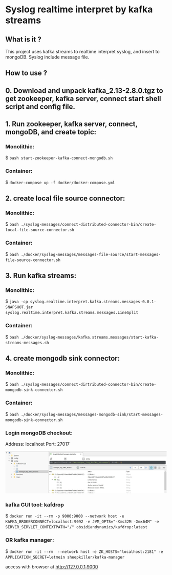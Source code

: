 # Syslog realtime interpret by kafka streams

## What is it ?

This project uses kafka streams to realtime interpret syslog, and insert to mongoDB. Syslog include message file.

## How to use ?

## 0. Download and unpack kafka_2.13-2.8.0.tgz to get zookeeper, kafka server, connect start shell script and config file.

## 1. Run zookeeper, kafka server, connect, mongoDB, and create topic:

### Monolithic:

$ `bash start-zookeeper-kafka-connect-mongodb.sh`

### Container:

$ `docker-compose up -f docker/docker-compose.yml`

## 2. create local file source connector:

### Monolithic:

$ `bash ./syslog-messages/connect-distributed-connector-bin/create-local-file-source-connector.sh`

### Container:

$ `bash ./docker/syslog-messages/messages-file-source/start-messages-file-source-connector.sh`

## 3. Run kafka streams:

### Monolithic:

$ `java -cp syslog.realtime.interpret.kafka.streams.messages-0.0.1-SNAPSHOT.jar syslog.realtime.interpret.kafka.streams.messages.LineSplit`

### Container:

$ `bash ./docker/syslog-messages/kafka.streams.messages/start-kafka-streams-messages.sh`

## 4. create mongodb sink connector:

### Monolithic:

$ `bash ./syslog-messages/connect-dirtributed-connector-bin/create-mongodb-sink-connector.sh`

### Container:

$ `bash ./docker/syslog-messages/messages-mongodb-sink/start-messages-mongodb-sink-connector.sh`

### Login mongoDB checkout:

Address: localhost
Port: 27017

![mongodb checkout](static/mongodb_interpreted_message_data.JPG)

### kafka GUI tool: kafdrop

$ `docker run -it --rm -p 9000:9000 --network host -e KAFKA_BROKERCONNECT=localhost:9092 -e JVM_OPTS="-Xms32M -Xmx64M" -e SERVER_SERVLET_CONTEXTPATH="/" obsidiandynamics/kafdrop:latest`

### OR kafka manager:

$ `docker run -it --rm  --network host -e ZK_HOSTS="localhost:2181" -e APPLICATION_SECRET=letmein sheepkiller/kafka-manager`

access with browser at http://127.0.0.1:9000

